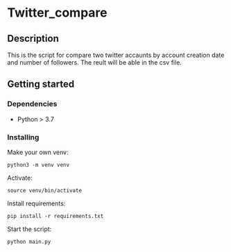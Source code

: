 # Twitter_compare

## Description

This is the script for compare two twitter accaunts by account creation date and number of followers. The reult will be able in the csv file.


## Getting started

### Dependencies

* Python > 3.7

### Installing

Make your own venv:

```
python3 -m venv venv
```

Activate:

```
source venv/bin/activate
```

Install requirements:

```
pip install -r requirements.txt
```

Start the script:

```
python main.py
```
